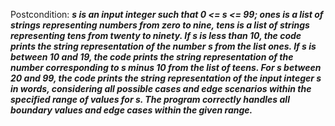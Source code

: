 Postcondition: ***s is an input integer such that 0 <= s <= 99; ones is a list of strings representing numbers from zero to nine, tens is a list of strings representing tens from twenty to ninety. If s is less than 10, the code prints the string representation of the number s from the list ones. If s is between 10 and 19, the code prints the string representation of the number corresponding to s minus 10 from the list of teens. For s between 20 and 99, the code prints the string representation of the input integer s in words, considering all possible cases and edge scenarios within the specified range of values for s. The program correctly handles all boundary values and edge cases within the given range.***